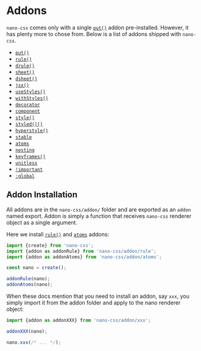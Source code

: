 # Addons

`nano-css` comes only with a single [`put()`](./put.md) addon pre-installed. However, it has
plenty more to chose from. Below is a list of addons shipped with `nano-css`.

- [`put()`](./put.md)
- [`rule()`](./rule.md)
- [`drule()`](./drule.md)
- [`sheet()`](./sheet.md)
- [`dsheet()`](./dsheet.md)
- [`jsx()`](./jsx.md)
- [`useStyles()`](./useStyles.md)
- [`withStyles()`](./withStyles.md)
- [`decorator`](./decorator.md)
- [`component`](./component.md)
- [`style()`](./style.md)
- [`styled()()`](./styled.md)
- [`hyperstyle()`](./hyperstyle.md)
- [`stable`](./stable.md)
- [`atoms`](./atoms.md)
- [`nesting`](./nesting.md)
- [`keyframes()`](./keyframes.md)
- [`unitless`](./unitless.md)
- [`!important`](./important.md)
- [`:global`](./global.md)


## Addon Installation

All addons are in the `nano-css/addon/` folder and are exported
as an `addon` named export. Addon is simply a function that receives `nano-css` renderer object
as a single argument.

Here we install [`rule()`](./rule.md) and [`atoms`](./atoms.md) addons:

```js
import {create} from 'nano-css';
import {addon as addonRule} from 'nano-css/addon/rule';
import {addon as addonAtoms} from 'nano-css/addon/atoms';

const nano = create();

addonRule(nano);
addonAtoms(nano);
```

When these docs mention that you need to install an addon, say `xxx`, you simply import it
from the addon folder and apply to the nano renderer object:

```js
import {addon as addonXXX} from 'nano-css/addon/xxx';

addonXXX(nano);

nano.xxx(/* ... */);
```

